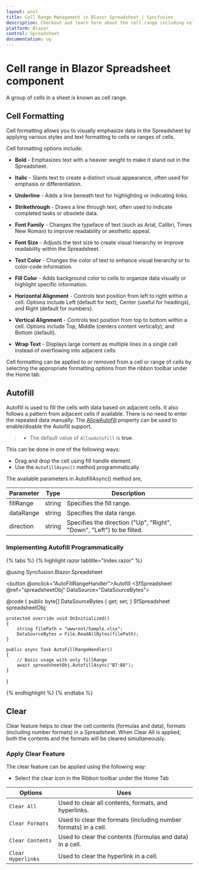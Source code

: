 ```yaml
---
layout: post
title: Cell Range Management in Blazor Spreadsheet | Syncfusion
description: Checkout and learn here about the cell range including cell formatting, autofill, and clear functionalities in the Syncfusion Blazor Spreadsheet component and more.
platform: Blazor
control: Spreadsheet
documentation: ug
---
```


# Cell range in Blazor Spreadsheet component

A group of cells in a sheet is known as cell range.

## Cell Formatting

Cell formatting allows you to visually emphasize data in the Spreadsheet by applying various styles and text formatting to cells or ranges of cells.

Cell formatting options include:

* **Bold** - Emphasizes text with a heavier weight to make it stand out in the Spreadsheet.

* **Italic** - Slants text to create a distinct visual appearance, often used for emphasis or differentiation.

* **Underline** - Adds a line beneath text for highlighting or indicating links.

* **Strikethrough** - Draws a line through text, often used to indicate completed tasks or obsolete data.

* **Font Family** - Changes the typeface of text (such as Arial, Calibri, Times New Roman) to improve readability or aesthetic appeal.

* **Font Size** - Adjusts the text size to create visual hierarchy or improve readability within the Spreadsheet.

* **Text Color** - Changes the color of text to enhance visual hierarchy or to color-code information.

* **Fill Color** - Adds background color to cells to organize data visually or highlight specific information.

* **Horizontal Alignment** - Controls text position from left to right within a cell. Options include Left (default for text), Center (useful for headings), and Right (default for numbers).

* **Vertical Alignment** - Controls text position from top to bottom within a cell. Options include Top, Middle (centers content vertically), and Bottom (default).

* **Wrap Text** - Displays large content as multiple lines in a single cell instead of overflowing into adjacent cells.

Cell formatting can be applied to or removed from a cell or range of cells by selecting the appropriate formatting options from the ribbon toolbar under the Home tab.

## Autofill

Autofill is used to fill the cells with data based on adjacent cells. It also follows a pattern from adjacent cells if available. There is no need to enter the repeated data manually. The [AllowAutofill](https://help.syncfusion.com/cr/blazor/Syncfusion.Blazor.Spreadsheet.SfSpreadsheet.html#Syncfusion_Blazor_Spreadsheet_SfSpreadsheet_AllowAutofill) property can be used to enable/disable the Autofill support. 

> * The default value of `AllowAutofill` is **true**.

This can be done in one of the following ways:

* Drag and drop the cell using fill handle element.
* Use the `AutofillAsync()` method programmatically.

The available parameters in AutofillAsync() method are,

| Parameter | Type | Description |
| -- | -- | -- |
| fillRange | string | Specifies the fill range. |
| dataRange | string | Specifies the data range. |
| direction | string | Specifies the direction ("Up", "Right", "Down", "Left") to be filled. |

### Implementing Autofill Programmatically

{% tabs %}
{% highlight razor tabtitle="Index.razor" %}

@using Syncfusion.Blazor.Spreadsheet

<button @onclick="AutoFillRangeHandler">Autofill</button>
<SfSpreadsheet @ref="spreadsheetObj" DataSource="DataSourceBytes">
    <SpreadsheetRibbon></SpreadsheetRibbon>
</SfSpreadsheet>

@code {
    public byte[] DataSourceBytes { get; set; }
    SfSpreadsheet spreadsheetObj;

    protected override void OnInitialized()
    {
        string filePath = "wwwroot/Sample.xlsx";
        DataSourceBytes = File.ReadAllBytes(filePath);
    }

    public async Task AutoFillRangeHandler()
    {
	    // Basic usage with only fillRange
        await spreadsheetObj.AutofillAsync("B7:B8");
    }
}

{% endhighlight %}
{% endtabs %}

## Clear

Clear feature helps to clear the cell contents (formulas and data), formats (including number formats) in a Spreadsheet. When Clear All is applied, both the contents and the formats will be cleared simultaneously.

### Apply Clear Feature

The clear feature can be applied using the following way:

* Select the clear icon in the Ribbon toolbar under the Home Tab

| Options | Uses |
| -- | -- |
| `Clear All` | Used to clear all contents, formats, and hyperlinks. |
| `Clear Formats` | Used to clear the formats (including number formats) in a cell. |
| `Clear Contents` | Used to clear the contents (formulas and data) in a cell. |
| `Clear Hyperlinks` | Used to clear the hyperlink in a cell. |
